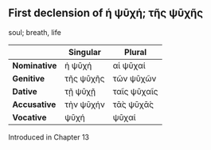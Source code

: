## First declension of ἡ ψῡχή; τῆς ψῡχῆς

soul; breath, life

|                | Singular  | Plural      |
|----------------|-----------|-------------|
| **Nominative** | ἡ ψῡχή    | αἱ ψῡχαί    |
| **Genitive**   | τῆς ψῡχῆς | τῶν ψῡχῶν   |
| **Dative**     | τῇ ψῡχῇ   | ταῖς ψῡχαῖς |
| **Accusative** | τὴν ψῡχήν | τᾱ̀ς ψῡχᾱ́ς   |
| **Vocative**   | ψῡχή      | ψῡχαί       |


Introduced in Chapter 13
